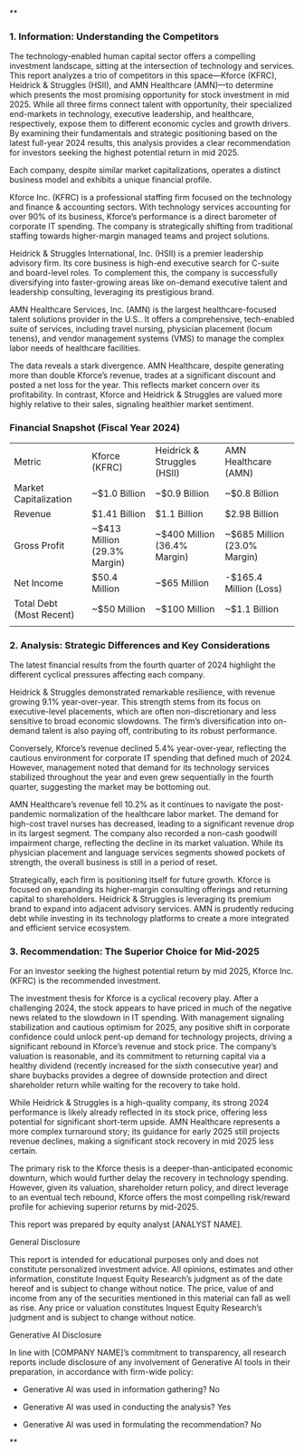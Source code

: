 **

### 1. Information: Understanding the Competitors

The technology-enabled human capital sector offers a compelling investment landscape, sitting at the intersection of technology and services. This report analyzes a trio of competitors in this space—Kforce (KFRC), Heidrick & Struggles (HSII), and AMN Healthcare (AMN)—to determine which presents the most promising opportunity for stock investment in mid 2025. While all three firms connect talent with opportunity, their specialized end-markets in technology, executive leadership, and healthcare, respectively, expose them to different economic cycles and growth drivers. By examining their fundamentals and strategic positioning based on the latest full-year 2024 results, this analysis provides a clear recommendation for investors seeking the highest potential return in mid 2025.

  

Each company, despite similar market capitalizations, operates a distinct business model and exhibits a unique financial profile.

  

Kforce Inc. (KFRC) is a professional staffing firm focused on the technology and finance & accounting sectors. With technology services accounting for over 90% of its business, Kforce’s performance is a direct barometer of corporate IT spending. The company is strategically shifting from traditional staffing towards higher-margin managed teams and project solutions.

  

Heidrick & Struggles International, Inc. (HSII) is a premier leadership advisory firm. Its core business is high-end executive search for C-suite and board-level roles. To complement this, the company is successfully diversifying into faster-growing areas like on-demand executive talent and leadership consulting, leveraging its prestigious brand.

  

AMN Healthcare Services, Inc. (AMN) is the largest healthcare-focused talent solutions provider in the U.S.. It offers a comprehensive, tech-enabled suite of services, including travel nursing, physician placement (locum tenens), and vendor management systems (VMS) to manage the complex labor needs of healthcare facilities.

  

The data reveals a stark divergence. AMN Healthcare, despite generating more than double Kforce’s revenue, trades at a significant discount and posted a net loss for the year. This reflects market concern over its profitability. In contrast, Kforce and Heidrick & Struggles are valued more highly relative to their sales, signaling healthier market sentiment.

### Financial Snapshot (Fiscal Year 2024)

|   |   |   |   |
|---|---|---|---|
|Metric|Kforce (KFRC)|Heidrick & Struggles (HSII)|AMN Healthcare (AMN)|
|Market Capitalization|~$1.0 Billion|~$0.9 Billion|~$0.8 Billion|
|Revenue|$1.41 Billion|$1.1 Billion|$2.98 Billion|
|Gross Profit|~$413 Million (29.3% Margin)|~$400 Million (36.4% Margin)|~$685 Million (23.0% Margin)|
|Net Income|$50.4 Million|~$65 Million|-$165.4 Million (Loss)|
|Total Debt (Most Recent)|~$50 Million|~$100 Million|~$1.1 Billion|
|||||

  

### 2. Analysis: Strategic Differences and Key Considerations

The latest financial results from the fourth quarter of 2024 highlight the different cyclical pressures affecting each company.

  

Heidrick & Struggles demonstrated remarkable resilience, with revenue growing 9.1% year-over-year. This strength stems from its focus on executive-level placements, which are often non-discretionary and less sensitive to broad economic slowdowns. The firm’s diversification into on-demand talent is also paying off, contributing to its robust performance.

  

Conversely, Kforce’s revenue declined 5.4% year-over-year, reflecting the cautious environment for corporate IT spending that defined much of 2024. However, management noted that demand for its technology services stabilized throughout the year and even grew sequentially in the fourth quarter, suggesting the market may be bottoming out.

  

AMN Healthcare’s revenue fell 10.2% as it continues to navigate the post-pandemic normalization of the healthcare labor market. The demand for high-cost travel nurses has decreased, leading to a significant revenue drop in its largest segment. The company also recorded a non-cash goodwill impairment charge, reflecting the decline in its market valuation. While its physician placement and language services segments showed pockets of strength, the overall business is still in a period of reset.

  

Strategically, each firm is positioning itself for future growth. Kforce is focused on expanding its higher-margin consulting offerings and returning capital to shareholders. Heidrick & Struggles is leveraging its premium brand to expand into adjacent advisory services. AMN is prudently reducing debt while investing in its technology platforms to create a more integrated and efficient service ecosystem.

### 3. Recommendation: The Superior Choice for Mid-2025

For an investor seeking the highest potential return by mid 2025, Kforce Inc. (KFRC) is the recommended investment.

  

The investment thesis for Kforce is a cyclical recovery play. After a challenging 2024, the stock appears to have priced in much of the negative news related to the slowdown in IT spending. With management signaling stabilization and cautious optimism for 2025, any positive shift in corporate confidence could unlock pent-up demand for technology projects, driving a significant rebound in Kforce’s revenue and stock price. The company’s valuation is reasonable, and its commitment to returning capital via a healthy dividend (recently increased for the sixth consecutive year) and share buybacks provides a degree of downside protection and direct shareholder return while waiting for the recovery to take hold.

  

While Heidrick & Struggles is a high-quality company, its strong 2024 performance is likely already reflected in its stock price, offering less potential for significant short-term upside. AMN Healthcare represents a more complex turnaround story; its guidance for early 2025 still projects revenue declines, making a significant stock recovery in mid 2025 less certain.

  

The primary risk to the Kforce thesis is a deeper-than-anticipated economic downturn, which would further delay the recovery in technology spending. However, given its valuation, shareholder return policy, and direct leverage to an eventual tech rebound, Kforce offers the most compelling risk/reward profile for achieving superior returns by mid-2025.

  

This report was prepared by equity analyst [ANALYST NAME]. 

General Disclosure 

This report is intended for educational purposes only and does not constitute personalized investment advice. All opinions, estimates and other information, constitute Inquest Equity Research’s judgment as of the date hereof and is subject to change without notice. The price, value of and income from any of the securities mentioned in this material can fall as well as rise. Any price or valuation constitutes Inquest Equity Research’s judgment and is subject to change without notice.

Generative AI Disclosure

In line with [COMPANY NAME]’s commitment to transparency, all research reports include disclosure of any involvement of Generative AI tools in their preparation, in accordance with firm-wide policy:

- Generative AI was used in information gathering? No
    
- Generative AI was used in conducting the analysis? Yes
    
- Generative AI was used in formulating the recommendation? No
    

  
**